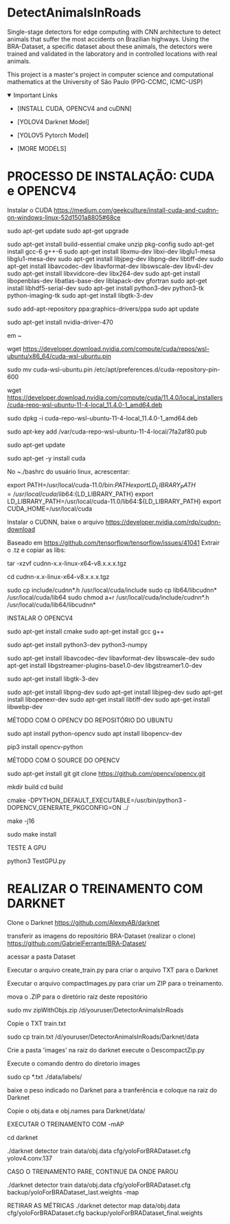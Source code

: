 # DetectAnimalsInRoads

Single-stage detectors for edge computing with CNN architecture to detect animals that suffer the most accidents on Brazilian highways.
Using the BRA-Dataset, a specific dataset about these animals, the detectors were trained and validated in the laboratory and in controlled locations with real animals.

This project is a master's project in computer science and computational mathematics at the University of São Paulo (PPG-CCMC, ICMC-USP)

<details open>
<summary>Important Links </summary>
  
- [INSTALL CUDA, OPENCV4 and cuDNN]
  
- [YOLOV4 Darknet Model]  
  
- [YOLOV5 Pytorch Model]
  
- [MORE MODELS]

</details>

# PROCESSO DE INSTALAÇÃO: CUDA e OPENCV4 

Instalar o CUDA
https://medium.com/geekculture/install-cuda-and-cudnn-on-windows-linux-52d1501a8805#68ce

sudo apt-get update
sudo apt-get upgrade

sudo apt-get install build-essential cmake unzip pkg-config
sudo apt-get install gcc-6 g++-6 
sudo apt-get install libxmu-dev libxi-dev libglu1-mesa libglu1-mesa-dev
sudo apt-get install libjpeg-dev libpng-dev libtiff-dev
sudo apt-get install libavcodec-dev libavformat-dev libswscale-dev libv4l-dev
sudo apt-get install libxvidcore-dev libx264-dev
sudo apt-get install libopenblas-dev libatlas-base-dev liblapack-dev gfortran
sudo apt-get install libhdf5-serial-dev
sudo apt-get install python3-dev python3-tk python-imaging-tk
sudo apt-get install libgtk-3-dev

sudo add-apt-repository ppa:graphics-drivers/ppa
sudo apt update

sudo apt-get install nvidia-driver-470

em ~

wget https://developer.download.nvidia.com/compute/cuda/repos/wsl-ubuntu/x86_64/cuda-wsl-ubuntu.pin

sudo mv cuda-wsl-ubuntu.pin /etc/apt/preferences.d/cuda-repository-pin-600

wget https://developer.download.nvidia.com/compute/cuda/11.4.0/local_installers/cuda-repo-wsl-ubuntu-11-4-local_11.4.0-1_amd64.deb

sudo dpkg -i cuda-repo-wsl-ubuntu-11-4-local_11.4.0-1_amd64.deb

sudo apt-key add /var/cuda-repo-wsl-ubuntu-11-4-local/7fa2af80.pub

sudo apt-get update

sudo apt-get -y install cuda


No ~./bashrc do usuário linux, acrescentar:

export PATH=/usr/local/cuda-11.0/bin:${PATH}
export LD_LIBRARY_PATH=/usr/local/cuda/lib64:${LD_LIBRARY_PATH}
export LD_LIBRARY_PATH=/usr/local/cuda-11.0/lib64:${LD_LIBRARY_PATH}
export CUDA_HOME=/usr/local/cuda

Instalar o CUDNN, baixe o arquivo
https://developer.nvidia.com/rdp/cudnn-download


Baseado em https://github.com/tensorflow/tensorflow/issues/41041 
Extrair o .tz e copiar as libs:

tar -xzvf cudnn-x.x-linux-x64-v8.x.x.x.tgz

cd cudnn-x.x-linux-x64-v8.x.x.x.tgz

sudo cp include/cudnn*.h /usr/local/cuda/include
sudo cp lib64/libcudnn* /usr/local/cuda/lib64
sudo chmod a+r /usr/local/cuda/include/cudnn*.h /usr/local/cuda/lib64/libcudnn*


INSTALAR O OPENCV4

sudo apt-get install cmake
sudo apt-get install gcc g++

sudo apt-get install python3-dev python3-numpy

sudo apt-get install libavcodec-dev libavformat-dev libswscale-dev
sudo apt-get install libgstreamer-plugins-base1.0-dev libgstreamer1.0-dev


sudo apt-get install libgtk-3-dev

sudo apt-get install libpng-dev
sudo apt-get install libjpeg-dev
sudo apt-get install libopenexr-dev
sudo apt-get install libtiff-dev
sudo apt-get install libwebp-dev

MÉTODO COM O OPENCV DO REPOSITÓRIO DO UBUNTU

sudo apt install python-opencv
sudo apt install libopencv-dev

pip3 install opencv-python


MÉTODO COM O SOURCE DO OPENCV

sudo apt-get install git
git clone https://github.com/opencv/opencv.git


mkdir build
cd build

cmake -DPYTHON_DEFAULT_EXECUTABLE=/usr/bin/python3 -DOPENCV_GENERATE_PKGCONFIG=ON ../

make -j16

sudo make install

TESTE A GPU

python3 TestGPU.py


# REALIZAR O TREINAMENTO COM DARKNET

Clone o Darknet https://github.com/AlexeyAB/darknet


transferir as imagens do repositório BRA-Dataset (realizar o clone)
https://github.com/GabrielFerrante/BRA-Dataset/

acessar a pasta Dataset

Executar o arquivo create_train.py para criar o arquivo TXT para o Darknet

Executar o arquivo compactImages.py para criar um ZIP para o treinamento.

mova o .ZIP para o diretório raiz deste repositório

sudo mv zipWithObjs.zip /d/youruser/DetectorAnimalsInRoads

Copie o TXT train.txt

sudo cp train.txt /d/youruser/DetectorAnimalsInRoads/Darknet/data

Crie a pasta 'images' na raiz do darknet
execute o DescompactZip.py 

Execute o comando dentro do diretorio images

sudo cp *.txt ./data/labels/

baixe o peso indicado no Darknet para a tranferência e coloque na raiz do Darknet

Copie o obj.data e obj.names para Darknet/data/

EXECUTAR O TREINAMENTO COM -mAP

cd darknet

./darknet detector train data/obj.data cfg/yoloForBRADataset.cfg yolov4.conv.137

CASO O TREINAMENTO PARE, CONTINUE DA ONDE PAROU

./darknet detector train data/obj.data cfg/yoloForBRADataset.cfg backup/yoloForBRADataset_last.weights -map


RETIRAR AS MÉTRICAS
./darknet detector map data/obj.data cfg/yoloForBRADataset.cfg backup/yoloForBRADataset_final.weights

